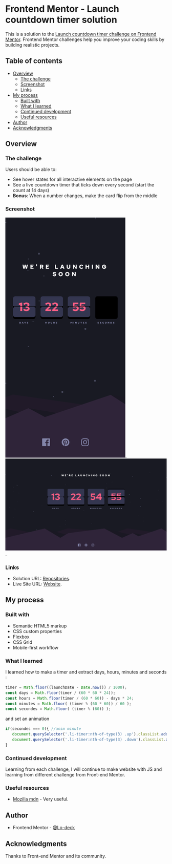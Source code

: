 # Frontend Mentor - Launch countdown timer solution

This is a solution to the [Launch countdown timer challenge on Frontend Mentor](https://www.frontendmentor.io/challenges/launch-countdown-timer-N0XkGfyz-). Frontend Mentor challenges help you improve your coding skills by building realistic projects. 

## Table of contents

- [Overview](#overview)
  - [The challenge](#the-challenge)
  - [Screenshot](#screenshot)
  - [Links](#links)
- [My process](#my-process)
  - [Built with](#built-with)
  - [What I learned](#what-i-learned)
  - [Continued development](#continued-development)
  - [Useful resources](#useful-resources)
- [Author](#author)
- [Acknowledgments](#acknowledgments)


## Overview

### The challenge

Users should be able to:

- See hover states for all interactive elements on the page
- See a live countdown timer that ticks down every second (start the count at 14 days)
- **Bonus**: When a number changes, make the card flip from the middle

### Screenshot

![screenshot mobile](https://github.com/Lo-Deck/Launch-countdown-timer/blob/main/screenshot/Launch%20countdown%20timer-mobile.png).
![screenshot desktop](https://github.com/Lo-Deck/Launch-countdown-timer/blob/main/screenshot/Launch%20countdown%20timer-desktop.png).


### Links

- Solution URL: [Repositories](https://github.com/Lo-Deck/Launch-countdown-timer).
- Live Site URL: [Website](https://lo-deck.github.io/Launch-countdown-timer/).


## My process

### Built with

- Semantic HTML5 markup
- CSS custom properties
- Flexbox
- CSS Grid
- Mobile-first workflow


### What I learned

I learned how to make a timer and extract days, hours, minutes and seconds :

```js
timer = Math.floor((launchDate - Date.now()) / 1000);
const days = Math.floor(timer / (60 * 60 * 24));
const hours = Math.floor(timer / (60 * 60)) - days * 24;
const minutes = Math.floor( (timer % (60 * 60)) / 60 );
const secondes = Math.floor( (timer % (60)) );
```

and set an animation 

```js
if(secondes === 0){ //anim minute
   document.querySelector('.li-timer:nth-of-type(3) .up').classList.add('anim-one-time');
   document.querySelector('.li-timer:nth-of-type(3) .down').classList.add('anim-one-time');
}
```

### Continued development

Learning from each challenge, I will continue to make website with JS and learning from different challenge from Front-end Mentor.


### Useful resources

- [Mozilla mdn](https://developer.mozilla.org/) - Very useful.


## Author

- Frontend Mentor - [@Lo-deck](https://www.frontendmentor.io/profile/Lo-Deck)


## Acknowledgments

Thanks to Front-end Mentor and its community.
